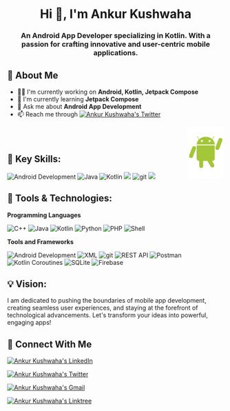 <h1 align="center">Hi 👋, I'm Ankur Kushwaha</h1>

<h3 align="center">An Android App Developer specializing in Kotlin. With a passion for crafting innovative and user-centric mobile applications.</h3>


## 🚀 About Me
- 👩‍💻 I'm currently working on **Android, Kotlin, Jetpack Compose**
- 🧠 I'm currently learning **Jetpack Compose**
- 💬 Ask me about **Android App Development**
- 📫 Reach me through [![Ankur Kushwaha's Twitter](https://img.shields.io/badge/Ankur%20Kushwaha-X?style=flat&logo=X&logoColor=white&link=https://twitter.com/AnkurKushwaha23&color=black)](https://twitter.com/AnkurKushwaha23)
<img src="https://github.com/AnkurKushwaha23/AnkurKushwaha23/blob/main/android-logo-12385.png?raw=true" align="right" height="120" />
<br>
<br>

## 🚀 Key Skills:
<p>
  <img alt="Android Development" src="https://img.shields.io/badge/-Android%20Dev-3DDC84?style=flat-square&logo=android&logoColor=white" />
  <img alt="Java" src="https://img.shields.io/badge/-Java-007396?style=flat-square&logo=java&logoColor=white" />
  <img alt="Kotlin" src="https://img.shields.io/badge/-Kotlin-0095D5?style=flat-square&logo=kotlin&logoColor=white" />
  <img src="https://img.shields.io/badge/UI/UX-Design-blue">
  <img alt="git" src="https://img.shields.io/badge/-Git-F05032?style=flat-square&logo=git&logoColor=white" />
  <img src="https://img.shields.io/badge/Debugging%20%26%20Troubleshooting-red?logo=bug">
</p>


## 🔧 Tools & Technologies:
**Programming Languages**
<p>
  <img alt="C++" src="https://img.shields.io/badge/-C++-00599C?style=flat-square&logo=C%2B%2B&logoColor=white" />
  <img alt="Java" src="https://img.shields.io/badge/-Java-007396?style=flat-square&logo=java&logoColor=white" />
  <img alt="Kotlin" src="https://img.shields.io/badge/-Kotlin-0095D5?style=flat-square&logo=kotlin&logoColor=white" />
  <img alt="Python" src="https://img.shields.io/badge/-Python-3776AB?style=flat-square&logo=python&logoColor=white" />
  <img alt="PHP" src="https://img.shields.io/badge/-PHP-777BB4?style=flat-square&logo=php&logoColor=white" />
  <img alt="Shell" src="https://img.shields.io/badge/-Shell-4EAA25?style=flat-square&logo=gnu-bash&logoColor=white" />

</p>

**Tools and Frameworks**
<p>
  <img alt="Android Development" src="https://img.shields.io/badge/-Android%20Dev-3DDC84?style=flat-square&logo=android&logoColor=white" />
  <img alt="XML" src="https://img.shields.io/badge/-XML-2C3E50?style=flat-square&logo=xml&logoColor=white" />
  <img alt="git" src="https://img.shields.io/badge/-Git-F05032?style=flat-square&logo=git&logoColor=white" />
  <img alt="REST API" src="https://img.shields.io/badge/-REST%20API-FF6C37?style=flat-square&logo=api&logoColor=white" />
  <img alt="Postman" src="https://img.shields.io/badge/-Postman-FF6C37?style=flat-square&logo=postman&logoColor=white" />
  <img alt="Kotlin Coroutines" src="https://img.shields.io/badge/Kotlin%20Coroutines-0095D5?style=flat-square&logo=kotlin&logoColor=white" />
  <img alt="SQLite" src="https://img.shields.io/badge/-SQLite-003B57?style=flat-square&logo=sqlite&logoColor=white" />
  <img alt="Firebase" src="https://img.shields.io/badge/-Firebase-FFCA28?style=flat-square&logo=firebase&logoColor=white" />
</p>

## 💡 Vision:

I am dedicated to pushing the boundaries of mobile app development, creating seamless user experiences, and staying at the forefront of technological advancements. Let's transform your ideas into powerful, engaging apps!

## 🔗 Connect With Me

[![Ankur Kushwaha's LinkedIn](https://img.shields.io/badge/Ankur%20Kushwaha-blue?style=flat&logo=Linkedin&logoColor=white)](https://www.linkedin.com/in/ankur-kushwaha-818791248/)

[![Ankur Kushwaha's Twitter](https://img.shields.io/badge/Ankur%20Kushwaha-X?style=flat&logo=X&logoColor=white&link=https://twitter.com/AnkurKushwaha23&color=black)](https://twitter.com/AnkurKushwaha23)

[![Ankur Kushwaha's Gmail](https://img.shields.io/badge/Ankur%20Kushwaha-Gmail?style=flat&logo=gmail&logoColor=white&color=red&link=mailto:ankursenpai@gmail.com)](mailto:ankursenpai@gmail.com "Connect via Email")

[![Ankur Kushwaha's Linktree](https://img.shields.io/badge/Ankur%20Kushwaha-Linktree-39E09B?style=flat&logo=linktree&logoColor=white)](https://linktr.ee/ankurkushwaha23)

